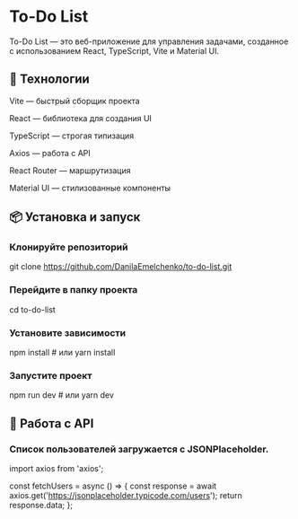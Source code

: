 # To-Do List

To-Do List — это веб-приложение для управления задачами, созданное с использованием React, TypeScript, Vite и Material UI.

## 🚀 Технологии

Vite — быстрый сборщик проекта

React — библиотека для создания UI

TypeScript — строгая типизация

Axios — работа с API

React Router — маршрутизация

Material UI — стилизованные компоненты

## 📦 Установка и запуск
### Клонируйте репозиторий
git clone https://github.com/DanilaEmelchenko/to-do-list.git

### Перейдите в папку проекта
cd to-do-list

### Установите зависимости
npm install  # или yarn install

### Запустите проект
npm run dev  # или yarn dev

## 📡 Работа с API
### Список пользователей загружается с JSONPlaceholder.

import axios from 'axios';

const fetchUsers = async () => {
  const response = await axios.get('https://jsonplaceholder.typicode.com/users');
  return response.data;
};
